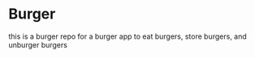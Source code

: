 # Burger
this is a burger repo for a burger app to eat burgers, store burgers, and unburger burgers
